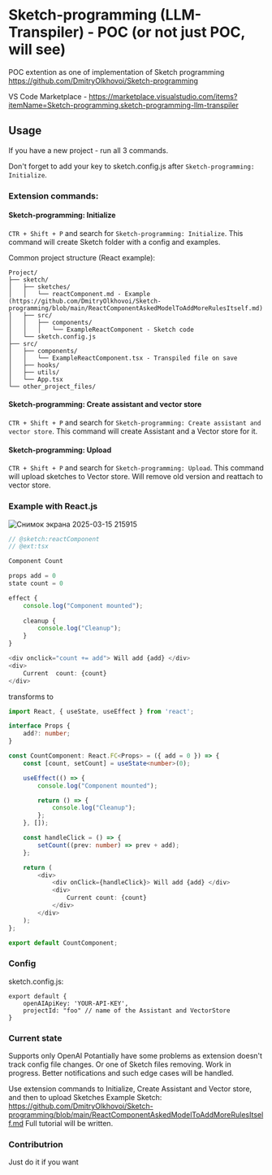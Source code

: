 # Sketch-programming (LLM-Transpiler) - POC (or not just POC, will see)

POC extention as one of implementation of Sketch programming
https://github.com/DmitryOlkhovoi/Sketch-programming

VS Code Marketplace - https://marketplace.visualstudio.com/items?itemName=Sketch-programming.sketch-programming-llm-transpiler

## Usage
If you have a new project - run all 3 commands.

Don't forget to add your key to sketch.config.js after ```Sketch-programming: Initialize```.

### Extension commands:

####  Sketch-programming: Initialize
```CTR + Shift + P``` and search for ```Sketch-programming: Initialize```. This command will create Sketch folder with a config and examples.

Common project structure (React example):
```
Project/
├── sketch/
│   ├── sketches/
│   │   └── reactComponent.md - Example (https://github.com/DmitryOlkhovoi/Sketch-programming/blob/main/ReactComponentAskedModelToAddMoreRulesItself.md)
│   ├── src/
│   │   ├── components/
│   │   │   └── ExampleReactComponent - Sketch code
│   └── sketch.config.js
├── src/
│   ├── components/
│   │   └── ExampleReactComponent.tsx - Transpiled file on save
│   ├── hooks/
│   ├── utils/
│   └── App.tsx
└── other_project_files/
```

####  Sketch-programming: Create assistant and vector store
```CTR + Shift + P``` and search for ```Sketch-programming: Create assistant and vector store```. This command will create Assistant and a Vector store for it.

####  Sketch-programming: Upload
```CTR + Shift + P``` and search for ```Sketch-programming: Upload```. This command will upload sketches to Vector store. Will remove old version and reattach to vector store.

### Example with React.js

![Снимок экрана 2025-03-15 215915](https://github.com/user-attachments/assets/5311db86-1d5f-46f5-b122-a5b7e5c161a0)


```javascript
// @sketch:reactComponent
// @ext:tsx

Component Count

props add = 0
state count = 0

effect {
    console.log("Component mounted");
    
    cleanup {
        console.log("Cleanup");
    }
}

<div onclick="count += add"> Will add {add} </div>
<div>
    Current  count: {count}
</div>
```

transforms to

```typescript
import React, { useState, useEffect } from 'react';

interface Props {
    add?: number;
}

const CountComponent: React.FC<Props> = ({ add = 0 }) => {
    const [count, setCount] = useState<number>(0);

    useEffect(() => {
        console.log("Component mounted");

        return () => {
            console.log("Cleanup");
        };
    }, []);

    const handleClick = () => {
        setCount((prev: number) => prev + add);
    };

    return (
        <div>
            <div onClick={handleClick}> Will add {add} </div>
            <div>
                Current count: {count}
            </div>
        </div>
    );
};

export default CountComponent;
```

### Config

sketch.config.js:
```
export default {
    openAIApiKey: 'YOUR-API-KEY',
    projectId: "foo" // name of the Assistant and VectorStore
}
```

### Current state
Supports only OpenAI
Potantially have some problems as extension doesn't track config file changes. Or one of Sketch files removing. Work in progress. Better notifications and such edge cases will be handled.

Use extension commands to Initialize, Create Assistant and Vector store, and then to upload Sketches
Example Sketch: https://github.com/DmitryOlkhovoi/Sketch-programming/blob/main/ReactComponentAskedModelToAddMoreRulesItself.md
Full tutorial will be written.

### Contributrion
Just do it if you want
